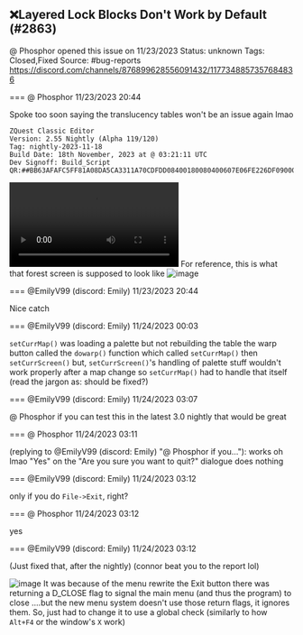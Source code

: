 ## ❌Layered Lock Blocks Don't Work by Default (#2863)
@ Phosphor opened this issue on 11/23/2023
Status: unknown
Tags: Closed,Fixed
Source: #bug-reports https://discord.com/channels/876899628556091432/1177348857357684836


=== @ Phosphor 11/23/2023 20:44

Spoke too soon saying the translucency tables won't be an issue again lmao
```
ZQuest Classic Editor
Version: 2.55 Nightly (Alpha 119/120)
Tag: nightly-2023-11-18
Build Date: 18th November, 2023 at @ 03:21:11 UTC
Dev Signoff: Build_Script
QR:##BB63AFAFC5FF81A08DA5CA3311A70CDFDD08400180080400607E06FE226DF0900043020400BF8201128E5864E00000000000D032F47E0B00000000000000000000000000000001000000000000000000098083E61F000000000000000000000000000000##
```
![image](https://cdn.discordapp.com/attachments/1177348857357684836/1177348857823244338/2023-11-23_15-41-46.mp4?ex=65ea2711&is=65d7b211&hm=1573d724f600abf511835714e9a9ae2ac013eedbdfeab6ab8882d7e32ce72769&)
For reference, this is what that forest screen is supposed to look like
![image](https://cdn.discordapp.com/attachments/1177348857357684836/1177349025234685962/image.png?ex=65ea2739&is=65d7b239&hm=6f1b385de8434e96073f564b8cecc31762ca6b41ab2ee957e949fb7959eb7980&)

=== @EmilyV99 (discord: Emily) 11/23/2023 20:44

Nice catch

=== @EmilyV99 (discord: Emily) 11/24/2023 00:03

`setCurrMap()` was loading a palette but not rebuilding the table
the warp button called the `dowarp()` function
which called `setCurrMap()` then `setCurrScreen()`
but, `setCurrScreen()`'s handling of palette stuff wouldn't work properly after a map change
so `setCurrMap()` had to handle that itself
(read the jargon as: should be fixed?)

=== @EmilyV99 (discord: Emily) 11/24/2023 03:07

@ Phosphor if you can test this in the latest 3.0 nightly that would be great

=== @ Phosphor 11/24/2023 03:11

(replying to @EmilyV99 (discord: Emily) "@ Phosphor if you…"): works
oh lmao
"Yes" on the "Are you sure you want to quit?" dialogue does nothing

=== @EmilyV99 (discord: Emily) 11/24/2023 03:12

only if you do `File->Exit`, right?

=== @ Phosphor 11/24/2023 03:12

yes

=== @EmilyV99 (discord: Emily) 11/24/2023 03:12

(Just fixed that, after the nightly)
(connor beat you to the report lol)

![image](https://cdn.discordapp.com/attachments/1177348857357684836/1177446703054471219/image.png?ex=65ea8231&is=65d80d31&hm=3929e768ee6d4f5b98e32c3e77cc6d74ae21f65630dfc141e344339bdfa49040&)
It was because of the menu rewrite
the Exit button there was returning a D_CLOSE flag to signal the main menu (and thus the program) to close
....but the new menu system doesn't use those return flags, it ignores them.
So, just had to change it to use a global check (similarly to how `Alt+F4` or the window's `X` work)
